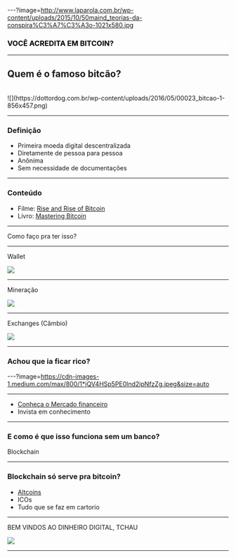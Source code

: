---?image=http://www.laparola.com.br/wp-content/uploads/2015/10/50maind_teorias-da-conspira%C3%A7%C3%A3o-1021x580.jpg

<h3 style="color: black;text-transform: uppercase;background: #ffffff85;">Você acredita em Bitcoin?</span>

---

## Quem é o famoso bitcão?

<br>
![](https://dottordog.com.br/wp-content/uploads/2016/05/00023_bitcao-1-856x457.png)

---

### Definição

- Primeira moeda digital descentralizada
- Diretamente de pessoa para pessoa
- Anônima
- Sem necessidade de documentações

---

### Conteúdo

- Filme: [Rise and Rise of Bitcoin](http://www.imdb.com/title/tt2821314/)
- Livro: [Mastering Bitcoin](https://www.amazon.com.br/Mastering-Bitcoin-2e-Andreas-Antonopoulos)

---

Como faço pra ter isso?

---

Wallet

![](http://imag.malavida.com/mvimgbig/download-fs/bitcoin-wallet-13602-5.jpg)

---

Mineração

![](http://online.wsj.com/media/0201_cio_ledg_G_20160201185005.jpg)

---

Exchanges (Câmbio)

![](https://d1ic4altzx8ueg.cloudfront.net/finder-us/wp-uploads/2017/09/Exodus-wallet-interface-screenshot.png)

---

### Achou que ia ficar rico?

---?image=https://cdn-images-1.medium.com/max/800/1*jQV4HSp5PE0lnd2ipNfzZg.jpeg&size=auto

---

- [Conheça o Mercado financeiro](https://br.tradingview.com/symbols/BTCUSD/)
- Invista em conhecimento

---

### E como é que isso funciona sem um banco?

Blockchain


---

### Blockchain só serve pra bitcoin?
  - [Altcoins](https://coinmarketcap.com/pt-br/all/views/all/)
  - ICOs
  - Tudo que se faz em cartorio

---

BEM VINDOS AO DINHEIRO DIGITAL, TCHAU

![](https://media.giphy.com/media/fdOA43sHFE6Pu/giphy.gif)


---

